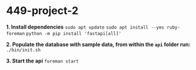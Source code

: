 # 449-project-2

**1. Install dependencies**
```sudo apt update```
```sudo apt install --yes ruby-foreman```
```python -m pip install 'fastapi[all]'```


**2. Populate the database with sample data, from within the `api` folder run:**
```./bin/init.sh```

**3. Start the api**
```foreman start```